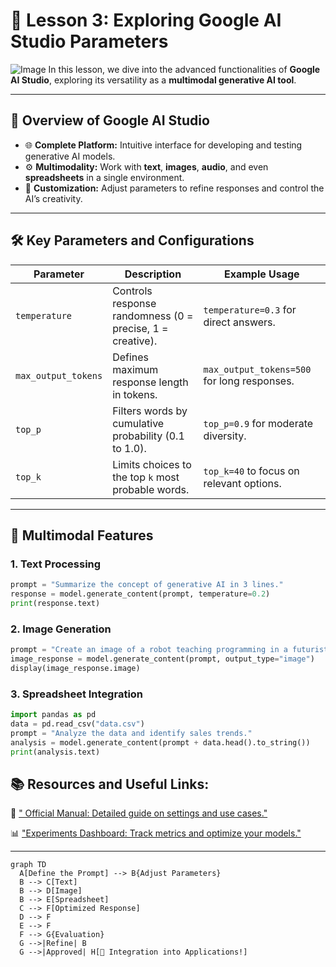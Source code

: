 # 🚀 Lesson 3: **Exploring Google AI Studio Parameters**  
![Image](https://github.com/user-attachments/assets/57761c9b-32a2-43cd-b368-dd2f581c05d1)
In this lesson, we dive into the advanced functionalities of **Google AI Studio**, exploring its versatility as a **multimodal generative AI tool**.  

---  

## 📌 **Overview of Google AI Studio**  
- 🌐 **Complete Platform:** Intuitive interface for developing and testing generative AI models.  
- ⚙️ **Multimodality:** Work with **text**, **images**, **audio**, and even **spreadsheets** in a single environment.  
- 🔧 **Customization:** Adjust parameters to refine responses and control the AI’s creativity.  

---  

## 🛠️ **Key Parameters and Configurations**  

| Parameter               | Description                                                                 | Example Usage                     |  
|-------------------------|-----------------------------------------------------------------------------|-----------------------------------|  
| `temperature`           | Controls response randomness (0 = precise, 1 = creative).                  | `temperature=0.3` for direct answers. |  
| `max_output_tokens`     | Defines maximum response length in tokens.                                 | `max_output_tokens=500` for long responses. |  
| `top_p`                 | Filters words by cumulative probability (0.1 to 1.0).                      | `top_p=0.9` for moderate diversity. |  
| `top_k`                 | Limits choices to the top `k` most probable words.                         | `top_k=40` to focus on relevant options. |  

---  

## 🌟 **Multimodal Features**  

### 1. **Text Processing**  
```python  
prompt = "Summarize the concept of generative AI in 3 lines."  
response = model.generate_content(prompt, temperature=0.2)  
print(response.text)  

```
### 2. **Image Generation**  
```python
prompt = "Create an image of a robot teaching programming in a futuristic classroom."  
image_response = model.generate_content(prompt, output_type="image")  
display(image_response.image)  
```
### 3. **Spreadsheet Integration**
```python
import pandas as pd  
data = pd.read_csv("data.csv")  
prompt = "Analyze the data and identify sales trends."  
analysis = model.generate_content(prompt + data.head().to_string())  
print(analysis.text)  
```
## 📚 Resources and Useful Links:
🔗 [" Official Manual: Detailed guide on settings and use cases."](https://ai.google.dev/gemini-api/docs/ai-studio-quickstart?hl=pt-br)

📊 ["Experiments Dashboard: Track metrics and optimize your models."](https://ai.google.dev/)

---
```mermaid
graph TD  
  A[Define the Prompt] --> B{Adjust Parameters}  
  B --> C[Text]  
  B --> D[Image]  
  B --> E[Spreadsheet]  
  C --> F[Optimized Response]  
  D --> F  
  E --> F  
  F --> G{Evaluation}  
  G -->|Refine| B  
  G -->|Approved| H[🎉 Integration into Applications!]  
